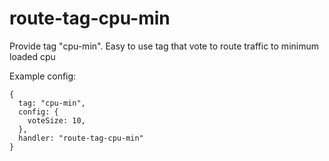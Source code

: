 # route-tag-cpu-min
Provide tag "cpu-min". Easy to use tag that vote to route traffic to minimum loaded cpu


Example config: 
```
{
  tag: "cpu-min",
  config: {
    voteSize: 10,
  },
  handler: "route-tag-cpu-min"
}
```
